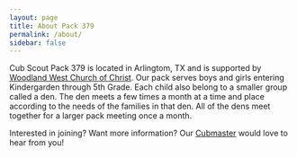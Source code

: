 ```yaml
---
layout: page
title: About Pack 379
permalink: /about/
sidebar: false
---
```

Cub Scout Pack 379 is located in Arlingtom, TX and is supported by 
[Woodland West Church of Christ](http://www.woodlandwest.org).  Our pack 
serves boys and girls entering Kindergarden through 5th Grade.  Each child
also belong to a smaller group called a den.  The den meets a few times a
month at a time and place according to the needs of the families in that den.
All of the dens meet together for a larger pack meeting once a month.

Interested in joining? Want more information?
Our [Cubmaster](mailto:scouting@cameronking.me) would love
to hear from you!
